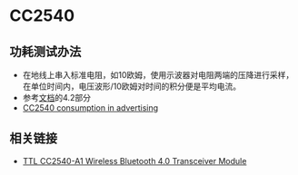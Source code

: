# CC2540

## 功耗测试办法

* 在地线上串入标准电阻，如10欧姆，使用示波器对电阻两端的压降进行采样，在单位时间内，电压波形/10欧姆对时间的积分便是平均电流。
* 参考[文档](http://www.ti.com/lit/an/swra347a/swra347a.pdf)的4.2部分
* [CC2540 consumption in advertising](http://e2e.ti.com/support/low_power_rf/f/538/t/99682.aspx)

## 相关链接

* [TTL CC2540-A1 Wireless Bluetooth 4.0 Transceiver Module](cc2540-module.html)

